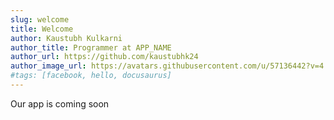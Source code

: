 ```yaml
---
slug: welcome
title: Welcome
author: Kaustubh Kulkarni
author_title: Programmer at APP_NAME
author_url: https://github.com/kaustubhk24
author_image_url: https://avatars.githubusercontent.com/u/57136442?v=4
#tags: [facebook, hello, docusaurus]
---
```


Our app is coming soon